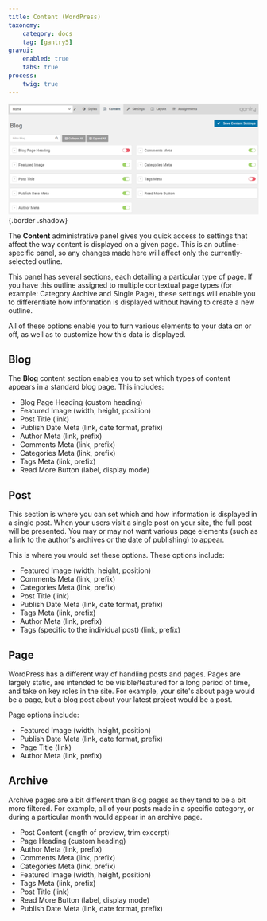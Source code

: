 ```yaml
---
title: Content (WordPress)
taxonomy:
    category: docs
    tag: [gantry5]
gravui:
    enabled: true
    tabs: true
process:
    twig: true
---
```


![Content](wp_content_panel.png) {.border .shadow}

The **Content** administrative panel gives you quick access to settings that affect the way content is displayed on a given page. This is an outline-specific panel, so any changes made here will affect only the currently-selected outline.

This panel has several sections, each detailing a particular type of page. If you have this outline assigned to multiple contextual page types (for example: Category Archive and Single Page), these settings will enable you to differentiate how information is displayed without having to create a new outline.

All of these options enable you to turn various elements to your data on or off, as well as to customize how this data is displayed.

## Blog

The **Blog** content section enables you to set which types of content appears in a standard blog page. This includes:

* Blog Page Heading (custom heading)
* Featured Image (width, height, position)
* Post Title (link)
* Publish Date Meta (link, date format, prefix)
* Author Meta (link, prefix)
* Comments Meta (link, prefix)
* Categories Meta (link, prefix)
* Tags Meta (link, prefix)
* Read More Button (label, display mode)

## Post

This section is where you can set which and how information is displayed in a single post. When your users visit a single post on your site, the full post will be presented. You may or may not want various page elements (such as a link to the author's archives or the date of publishing) to appear. 

This is where you would set these options. These options include:

* Featured Image (width, height, position)
* Comments Meta (link, prefix)
* Categories Meta (link, prefix)
* Post Title (link)
* Publish Date Meta (link, date format, prefix)
* Tags Meta (link, prefix)
* Author Meta (link, prefix)
* Tags (specific to the individual post) (link, prefix)

## Page

WordPress has a different way of handling posts and pages. Pages are largely static, are intended to be visible/featured for a long period of time, and take on key roles in the site. For example, your site's about page would be a page, but a blog post about your latest project would be a post.

Page options include:

* Featured Image (width, height, position)
* Publish Date Meta (link, date format, prefix)
* Page Title (link)
* Author Meta (link, prefix)

## Archive

Archive pages are a bit different than Blog pages as they tend to be a bit more filtered. For example, all of your posts made in a specific category, or during a particular month would appear in an archive page.

* Post Content (length of preview, trim excerpt)
* Page Heading (custom heading)
* Author Meta (link, prefix)
* Comments Meta (link, prefix)
* Categories Meta (link, prefix)
* Featured Image (width, height, position)
* Tags Meta (link, prefix)
* Post Title (link)
* Read More Button (label, display mode)
* Publish Date Meta (link, date format, prefix)
